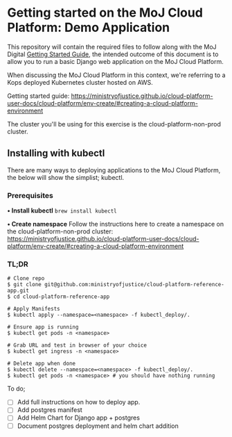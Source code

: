 
# Getting started on the MoJ Cloud Platform: Demo Application
This repository will contain the required files to follow along with the MoJ Digital [Getting Started Guide](Getting%20started%20guide:%20https://ministryofjustice.github.io/cloud-platform-user-docs/cloud-platform/env-create/#creating-a-cloud-platform-environment), the intended outcome of this document is to allow you to run a basic Django web application on the MoJ Cloud Platform.

When discussing the MoJ Cloud Platform in this context, we're referring to a Kops deployed Kubernetes cluster hosted on AWS.

Getting started guide: https://ministryofjustice.github.io/cloud-platform-user-docs/cloud-platform/env-create/#creating-a-cloud-platform-environment

The cluster you'll be using for this exercise is the cloud-platform-non-prod cluster.

## Installing with kubectl
There are many ways to deploying applications to the MoJ Cloud Platform, the below will show the simplist; kubectl.

### Prerequisites
**• Install kubectl**
```brew install kubectl```

**• Create namespace**
Follow the instructions here to create a namespace on the cloud-platform-non-prod cluster: https://ministryofjustice.github.io/cloud-platform-user-docs/cloud-platform/env-create/#creating-a-cloud-platform-environment

### TL;DR
```
# Clone repo
$ git clone git@github.com:ministryofjustice/cloud-platform-reference-app.git
$ cd cloud-platform-reference-app

# Apply Manifests
$ kubectl apply --namespace=<namespace> -f kubectl_deploy/.

# Ensure app is running
$ kubectl get pods -n <namespace>

# Grab URL and test in browser of your choice
$ kubectl get ingress -n <namespace>

# Delete app when done
$ kubectl delete --namespace=<namespace> -f kubectl_deploy/.
$ kubectl get pods -n <namespace> # you should have nothing running
```
To do;

 - [ ] Add full instructions on how to deploy app.
 - [ ] Add postgres manifest
 - [ ] Add Helm Chart for Django app + postgres
 - [ ] Document postgres deployment and helm chart addition
